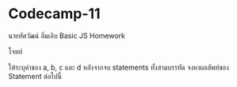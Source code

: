 # Codecamp-11
นายทัศวัฒน์ อิ่มเอิบ
Basic JS Homework

โจทย์

ให้ระบุค่าของ a, b, c และ d หลังจากจบ statements ทั้งสามบรรทัด
จงหาผลลัพท์ของ Statement ต่อไปนี้